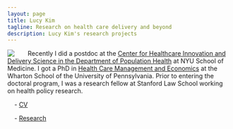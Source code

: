 ```yaml
---
layout: page
title: Lucy Kim
tagline: Research on health care delivery and beyond
description: Lucy Kim's research projects
---
```


<img style="float: left; padding-right: 30px;" src="http://lucy-kim.github.io/profile_mar2016.jpg">

Recently I did a postdoc at the [Center for Healthcare Innovation and Delivery Science in the Department of Population Health](https://med.nyu.edu/chids/home) at NYU School of Medicine. I got a PhD in [Health Care Management and Economics](https://hcmg.wharton.upenn.edu/) at the Wharton School of the University of Pennsylvania. Prior to entering the doctoral program, I was a research fellow at Stanford Law School working on health policy research.

&nbsp;&nbsp;&nbsp;&nbsp;- [CV](https://www.dropbox.com/s/bqutffj5wu0whj8/Kim-cv.pdf?dl=0)

&nbsp;&nbsp;&nbsp;&nbsp;- [Research](pages/research.html)
